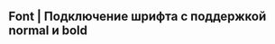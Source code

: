 ## Font | Подключение шрифта с поддержкой normal и bold
<!--stackedit_data:
eyJoaXN0b3J5IjpbLTk1MTYzOTk4N119
-->